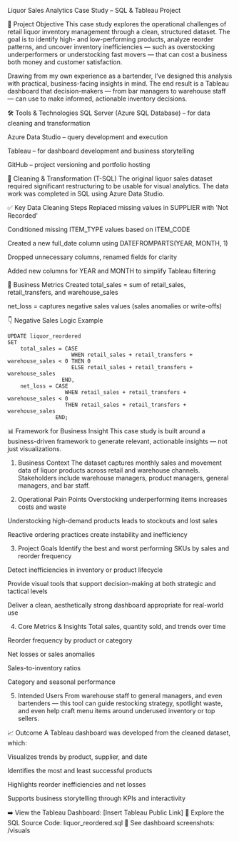 Liquor Sales Analytics Case Study – SQL & Tableau Project

📌 Project Objective
This case study explores the operational challenges of retail liquor inventory management through a clean, structured dataset. The goal is to identify high- and low-performing products, analyze reorder patterns, and uncover inventory inefficiencies — such as overstocking underperformers or understocking fast movers — that can cost a business both money and customer satisfaction.

Drawing from my own experience as a bartender, I’ve designed this analysis with practical, business-facing insights in mind. The end result is a Tableau dashboard that decision-makers — from bar managers to warehouse staff — can use to make informed, actionable inventory decisions.

🛠️ Tools & Technologies
SQL Server (Azure SQL Database) – for data cleaning and transformation

Azure Data Studio – query development and execution

Tableau – for dashboard development and business storytelling

GitHub – project versioning and portfolio hosting

🔄 Cleaning & Transformation (T-SQL)
The original liquor sales dataset required significant restructuring to be usable for visual analytics. The data work was completed in SQL using Azure Data Studio.

✅ Key Data Cleaning Steps
Replaced missing values in SUPPLIER with 'Not Recorded'

Conditioned missing ITEM_TYPE values based on ITEM_CODE

Created a new full_date column using DATEFROMPARTS(YEAR, MONTH, 1)

Dropped unnecessary columns, renamed fields for clarity

Added new columns for YEAR and MONTH to simplify Tableau filtering

🧮 Business Metrics Created
total_sales = sum of retail_sales, retail_transfers, and warehouse_sales

net_loss = captures negative sales values (sales anomalies or write-offs)

👇 Negative Sales Logic Example

```
UPDATE liquor_reordered
SET 
    total_sales = CASE
                    WHEN retail_sales + retail_transfers + warehouse_sales < 0 THEN 0 
                    ELSE retail_sales + retail_transfers + warehouse_sales
                 END,
    net_loss = CASE
                  WHEN retail_sales + retail_transfers + warehouse_sales < 0
                  THEN retail_sales + retail_transfers + warehouse_sales
               END;
```
📊 Framework for Business Insight
This case study is built around a business-driven framework to generate relevant, actionable insights — not just visualizations.

1. Business Context
The dataset captures monthly sales and movement data of liquor products across retail and warehouse channels. Stakeholders include warehouse managers, product managers, general managers, and bar staff.

2. Operational Pain Points
Overstocking underperforming items increases costs and waste

Understocking high-demand products leads to stockouts and lost sales

Reactive ordering practices create instability and inefficiency

3. Project Goals
Identify the best and worst performing SKUs by sales and reorder frequency

Detect inefficiencies in inventory or product lifecycle

Provide visual tools that support decision-making at both strategic and tactical levels

Deliver a clean, aesthetically strong dashboard appropriate for real-world use

4. Core Metrics & Insights
Total sales, quantity sold, and trends over time

Reorder frequency by product or category

Net losses or sales anomalies

Sales-to-inventory ratios

Category and seasonal performance

5. Intended Users
From warehouse staff to general managers, and even bartenders — this tool can guide restocking strategy, spotlight waste, and even help craft menu items around underused inventory or top sellers.

📈 Outcome
A Tableau dashboard was developed from the cleaned dataset, which:

Visualizes trends by product, supplier, and date

Identifies the most and least successful products

Highlights reorder inefficiencies and net losses

Supports business storytelling through KPIs and interactivity

➡️ View the Tableau Dashboard: [Insert Tableau Public Link]
📂 Explore the SQL Source Code: liquor_reordered.sql
📸 See dashboard screenshots: /visuals

